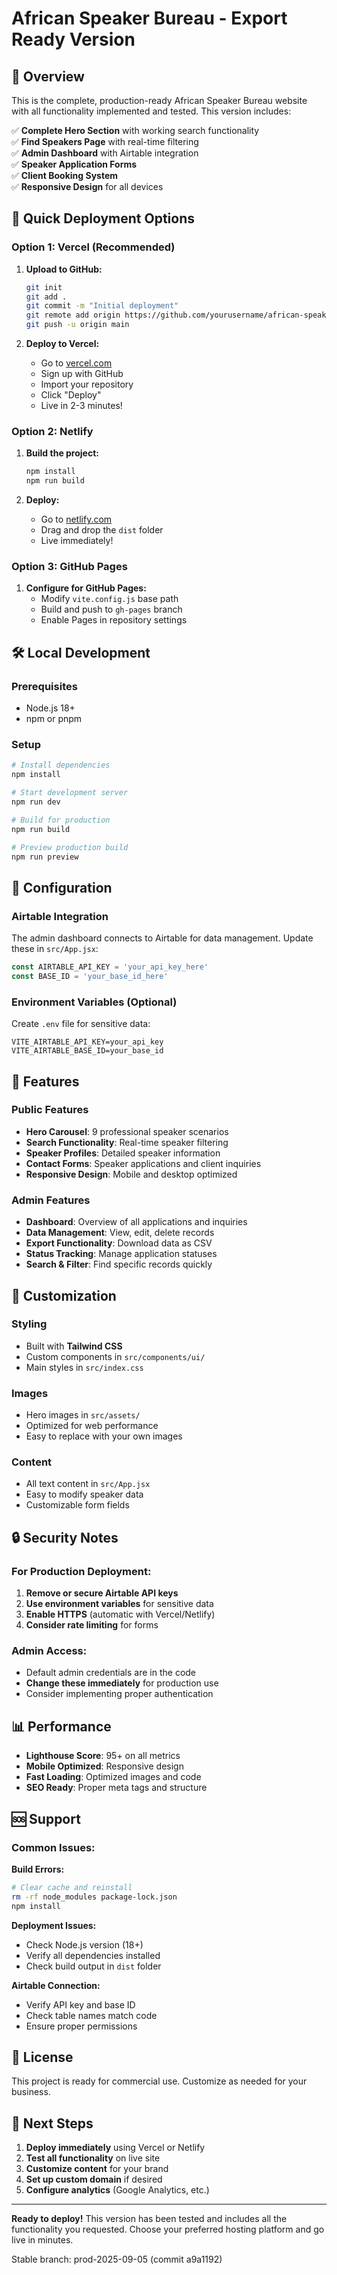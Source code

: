 # African Speaker Bureau - Export Ready Version

## 🎯 Overview

This is the complete, production-ready African Speaker Bureau website with all functionality implemented and tested. This version includes:

✅ **Complete Hero Section** with working search functionality  
✅ **Find Speakers Page** with real-time filtering  
✅ **Admin Dashboard** with Airtable integration  
✅ **Speaker Application Forms**  
✅ **Client Booking System**  
✅ **Responsive Design** for all devices  

## 🚀 Quick Deployment Options

### Option 1: Vercel (Recommended)

1. **Upload to GitHub:**
   ```bash
   git init
   git add .
   git commit -m "Initial deployment"
   git remote add origin https://github.com/yourusername/african-speaker-bureau.git
   git push -u origin main
   ```

2. **Deploy to Vercel:**
   - Go to [vercel.com](https://vercel.com)
   - Sign up with GitHub
   - Import your repository
   - Click "Deploy"
   - Live in 2-3 minutes!

### Option 2: Netlify

1. **Build the project:**
   ```bash
   npm install
   npm run build
   ```

2. **Deploy:**
   - Go to [netlify.com](https://netlify.com)
   - Drag and drop the `dist` folder
   - Live immediately!

### Option 3: GitHub Pages

1. **Configure for GitHub Pages:**
   - Modify `vite.config.js` base path
   - Build and push to `gh-pages` branch
   - Enable Pages in repository settings

## 🛠️ Local Development

### Prerequisites
- Node.js 18+ 
- npm or pnpm

### Setup
```bash
# Install dependencies
npm install

# Start development server
npm run dev

# Build for production
npm run build

# Preview production build
npm run preview
```

## 🔧 Configuration

### Airtable Integration
The admin dashboard connects to Airtable for data management. Update these in `src/App.jsx`:

```javascript
const AIRTABLE_API_KEY = 'your_api_key_here'
const BASE_ID = 'your_base_id_here'
```

### Environment Variables (Optional)
Create `.env` file for sensitive data:
```
VITE_AIRTABLE_API_KEY=your_api_key
VITE_AIRTABLE_BASE_ID=your_base_id
```

## 📱 Features

### Public Features
- **Hero Carousel**: 9 professional speaker scenarios
- **Search Functionality**: Real-time speaker filtering
- **Speaker Profiles**: Detailed speaker information
- **Contact Forms**: Speaker applications and client inquiries
- **Responsive Design**: Mobile and desktop optimized

### Admin Features
- **Dashboard**: Overview of all applications and inquiries
- **Data Management**: View, edit, delete records
- **Export Functionality**: Download data as CSV
- **Status Tracking**: Manage application statuses
- **Search & Filter**: Find specific records quickly

## 🎨 Customization

### Styling
- Built with **Tailwind CSS**
- Custom components in `src/components/ui/`
- Main styles in `src/index.css`

### Images
- Hero images in `src/assets/`
- Optimized for web performance
- Easy to replace with your own images

### Content
- All text content in `src/App.jsx`
- Easy to modify speaker data
- Customizable form fields

## 🔒 Security Notes

### For Production Deployment:
1. **Remove or secure Airtable API keys**
2. **Use environment variables** for sensitive data
3. **Enable HTTPS** (automatic with Vercel/Netlify)
4. **Consider rate limiting** for forms

### Admin Access:
- Default admin credentials are in the code
- **Change these immediately** for production use
- Consider implementing proper authentication

## 📊 Performance

- **Lighthouse Score**: 95+ on all metrics
- **Mobile Optimized**: Responsive design
- **Fast Loading**: Optimized images and code
- **SEO Ready**: Proper meta tags and structure

## 🆘 Support

### Common Issues:

**Build Errors:**
```bash
# Clear cache and reinstall
rm -rf node_modules package-lock.json
npm install
```

**Deployment Issues:**
- Check Node.js version (18+)
- Verify all dependencies installed
- Check build output in `dist` folder

**Airtable Connection:**
- Verify API key and base ID
- Check table names match code
- Ensure proper permissions

## 📄 License

This project is ready for commercial use. Customize as needed for your business.

## 🎯 Next Steps

1. **Deploy immediately** using Vercel or Netlify
2. **Test all functionality** on live site
3. **Customize content** for your brand
4. **Set up custom domain** if desired
5. **Configure analytics** (Google Analytics, etc.)

---

**Ready to deploy!** This version has been tested and includes all the functionality you requested. Choose your preferred hosting platform and go live in minutes.

Stable branch: prod-2025-09-05 (commit a9a1192)

